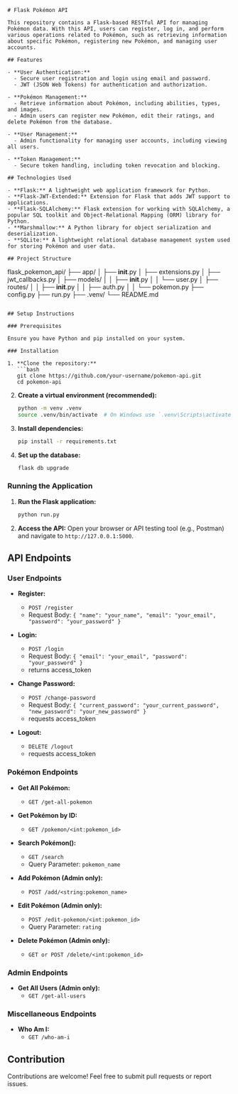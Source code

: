 ```
# Flask Pokémon API

This repository contains a Flask-based RESTful API for managing Pokémon data. With this API, users can register, log in, and perform various operations related to Pokémon, such as retrieving information about specific Pokémon, registering new Pokémon, and managing user accounts.

## Features

- **User Authentication:**
  - Secure user registration and login using email and password.
  - JWT (JSON Web Tokens) for authentication and authorization.

- **Pokémon Management:**
  - Retrieve information about Pokémon, including abilities, types, and images.
  - Admin users can register new Pokémon, edit their ratings, and delete Pokémon from the database.

- **User Management:**
  - Admin functionality for managing user accounts, including viewing all users.

- **Token Management:**
  - Secure token handling, including token revocation and blocking.

## Technologies Used

- **Flask:** A lightweight web application framework for Python.
- **Flask-JWT-Extended:** Extension for Flask that adds JWT support to applications.
- **Flask-SQLAlchemy:** Flask extension for working with SQLAlchemy, a popular SQL toolkit and Object-Relational Mapping (ORM) library for Python.
- **Marshmallow:** A Python library for object serialization and deserialization.
- **SQLite:** A lightweight relational database management system used for storing Pokémon and user data.

## Project Structure

```
flask_pokemon_api/
├── app/
│   ├── __init__.py
│   ├── extensions.py
│   ├── jwt_callbacks.py
│   ├── models/
│   │   ├── __init__.py
│   │   └── user.py
│   ├── routes/
│   │   ├── __init__.py
│   │   ├── auth.py
│   │   └── pokemon.py
├── config.py
├── run.py
├── .venv/
└── README.md
```

## Setup Instructions

### Prerequisites

Ensure you have Python and pip installed on your system.

### Installation

1. **Clone the repository:**
   ```bash
   git clone https://github.com/your-username/pokemon-api.git
   cd pokemon-api
   ```

2. **Create a virtual environment (recommended):**
   ```bash
   python -m venv .venv
   source .venv/bin/activate  # On Windows use `.venv\Scripts\activate`
   ```

3. **Install dependencies:**
   ```bash
   pip install -r requirements.txt
   ```

4. **Set up the database:**
   ```bash
   flask db upgrade
   ```

### Running the Application

1. **Run the Flask application:**
   ```bash
   python run.py
   ```

2. **Access the API:**
   Open your browser or API testing tool (e.g., Postman) and navigate to `http://127.0.0.1:5000`.

## API Endpoints

### User Endpoints

- **Register:**
  - `POST /register`
  - Request Body: `{ "name": "your_name", "email": "your_email", "password": "your_password" }`

- **Login:**
  - `POST /login`
  - Request Body: `{ "email": "your_email", "password": "your_password" }`
  - returns access_token

- **Change Password:**
  - `POST /change-password`
  - Request Body: `{ "current_password": "your_current_password", "new_password": "your_new_password" }`
  - requests access_token

- **Logout:**
  - `DELETE /logout`
  - requests access_token
### Pokémon Endpoints

- **Get All Pokémon:**
  - `GET /get-all-pokemon`

- **Get Pokémon by ID:**
  - `GET /pokemon/<int:pokemon_id>`

- **Search Pokémon():**
  - `GET /search`
  - Query Parameter: `pokemon_name`

- **Add Pokémon (Admin only):**
  - `POST /add/<string:pokemon_name>`

- **Edit Pokémon (Admin only):**
  - `POST /edit-pokemon/<int:pokemon_id>`
  - Query Parameter: `rating`

- **Delete Pokémon (Admin only):**
  - `GET or POST /delete/<int:pokemon_id>`

### Admin Endpoints

- **Get All Users (Admin only):**
  - `GET /get-all-users`

### Miscellaneous Endpoints

- **Who Am I:**
  - `GET /who-am-i`

## Contribution

Contributions are welcome! Feel free to submit pull requests or report issues.
